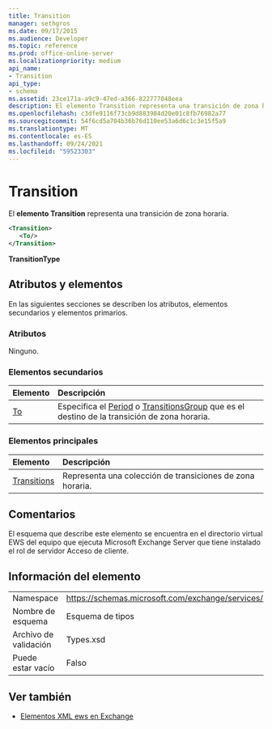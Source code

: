 ```yaml
---
title: Transition
manager: sethgros
ms.date: 09/17/2015
ms.audience: Developer
ms.topic: reference
ms.prod: office-online-server
ms.localizationpriority: medium
api_name:
- Transition
api_type:
- schema
ms.assetid: 23ce171a-a9c9-47ed-a366-822777048eea
description: El elemento Transition representa una transición de zona horaria.
ms.openlocfilehash: c3dfe9116f73cb9d883984d20e01c8fb76982a77
ms.sourcegitcommit: 54f6cd5a704b36b76d110ee53a6d6c1c3e15f5a9
ms.translationtype: MT
ms.contentlocale: es-ES
ms.lasthandoff: 09/24/2021
ms.locfileid: "59523303"
---
```

# <a name="transition"></a>Transition

El **elemento Transition** representa una transición de zona horaria. 
  
```xml
<Transition>
   <To/>
</Transition>
```

 **TransitionType**
## <a name="attributes-and-elements"></a>Atributos y elementos

En las siguientes secciones se describen los atributos, elementos secundarios y elementos primarios.
  
### <a name="attributes"></a>Atributos

Ninguno.
  
### <a name="child-elements"></a>Elementos secundarios

|**Elemento**|**Descripción**|
|:-----|:-----|
|[To](to.md) <br/> |Especifica el [Period](period.md) o [TransitionsGroup](transitionsgroup.md) que es el destino de la transición de zona horaria.  <br/> |
   
### <a name="parent-elements"></a>Elementos principales

|**Elemento**|**Descripción**|
|:-----|:-----|
|[Transitions](transitions.md) <br/> |Representa una colección de transiciones de zona horaria.  <br/> |
   
## <a name="remarks"></a>Comentarios

El esquema que describe este elemento se encuentra en el directorio virtual EWS del equipo que ejecuta Microsoft Exchange Server que tiene instalado el rol de servidor Acceso de cliente.
  
## <a name="element-information"></a>Información del elemento

|||
|:-----|:-----|
|Namespace  <br/> |https://schemas.microsoft.com/exchange/services/2006/types  <br/> |
|Nombre de esquema  <br/> |Esquema de tipos  <br/> |
|Archivo de validación  <br/> |Types.xsd  <br/> |
|Puede estar vacío  <br/> |Falso  <br/> |
   
## <a name="see-also"></a>Ver también



- [Elementos XML ews en Exchange](ews-xml-elements-in-exchange.md)

